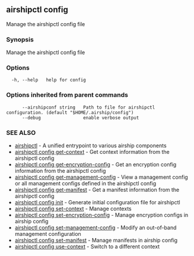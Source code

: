 ## airshipctl config

Manage the airshipctl config file

### Synopsis

Manage the airshipctl config file

### Options

```
  -h, --help   help for config
```

### Options inherited from parent commands

```
      --airshipconf string   Path to file for airshipctl configuration. (default "$HOME/.airship/config")
      --debug                enable verbose output
```

### SEE ALSO

* [airshipctl](airshipctl.md)	 - A unified entrypoint to various airship components
* [airshipctl config get-context](airshipctl_config_get-context.md)	 - Get context information from the airshipctl config
* [airshipctl config get-encryption-config](airshipctl_config_get-encryption-config.md)	 - Get an encryption config information from the airshipctl config
* [airshipctl config get-management-config](airshipctl_config_get-management-config.md)	 - View a management config or all management configs defined in the airshipctl config
* [airshipctl config get-manifest](airshipctl_config_get-manifest.md)	 - Get a manifest information from the airshipctl config
* [airshipctl config init](airshipctl_config_init.md)	 - Generate initial configuration file for airshipctl
* [airshipctl config set-context](airshipctl_config_set-context.md)	 - Manage contexts
* [airshipctl config set-encryption-config](airshipctl_config_set-encryption-config.md)	 - Manage encryption configs in airship config
* [airshipctl config set-management-config](airshipctl_config_set-management-config.md)	 - Modify an out-of-band management configuration
* [airshipctl config set-manifest](airshipctl_config_set-manifest.md)	 - Manage manifests in airship config
* [airshipctl config use-context](airshipctl_config_use-context.md)	 - Switch to a different context

